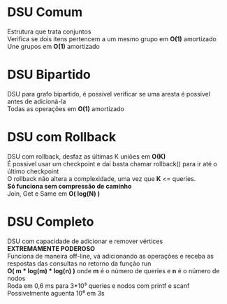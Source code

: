 # DSU Comum
Estrutura que trata conjuntos\
Verifica se dois itens pertencem a um mesmo grupo em **O(1)** amortizado\
Une grupos em **O(1)** amortizado


# DSU Bipartido
DSU para grafo bipartido, é possível verificar se uma aresta é possível antes de adicioná-la\
Todas as operações em **O(1)** amortizado

# DSU com Rollback
DSU com rollback, desfaz as últimas K uniões em **O(K)**\
É possivel usar um checkpoint e daí basta chamar rollback() para ir até o último checkpoint\
O rollback não altera a complexidade, uma vez que **K** <= queries.\
**Só funciona sem compressão de caminho** \
Join, Get e Same em **O( log(N) )**

# DSU Completo
DSU com capacidade de adicionar e remover vértices\
**EXTREMAMENTE PODEROSO**\
Funciona de maneira off-line, vá adicionando as operações e receba as respostas das consultas no retorno da função run\
**O( m * log(m) * log(n) )** onde **m** é o  número de queries e **n** é o número de nodos\
Roda em 0,6 ms para 3*10⁵ queries e nodos com printf e scanf\
Possivelmente aguenta 10⁶ em 3s

